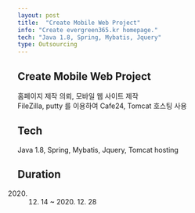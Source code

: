 ```yaml
---
layout: post
title:  "Create Mobile Web Project"
info: "Create evergreen365.kr homepage."
tech: "Java 1.8, Spring, Mybatis, Jquery"
type: Outsourcing
---
```


## Create Mobile Web Project   
홈페이지 제작 의뢰, 모바일 웹 사이트 제작   
FileZilla, putty 를 이용하여 Cafe24, Tomcat 호스팅 사용   


## Tech
Java 1.8, Spring, Mybatis, Jquery, Tomcat hosting


## Duration
2020. 12. 14 ~ 2020. 12. 28
